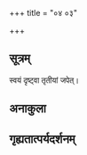 +++
title = "०४ ०३"

+++
## सूत्रम्
स्वयं दृष्ट्वा तृतीयां जपेत्।
## अनाकुला

## गृह्यतात्पर्यदर्शनम्

